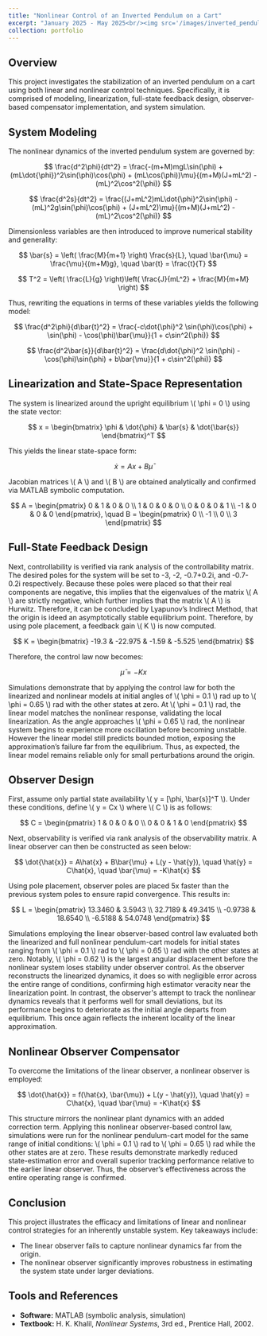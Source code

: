 ```yaml
---
title: "Nonlinear Control of an Inverted Pendulum on a Cart"
excerpt: "January 2025 - May 2025<br/><img src='/images/inverted_pendulum_nlonls_oc_0.62.gif' alt='inverted_pendulum' style='max-width:100%; height:auto; width:450px;'>"
collection: portfolio
---
```


## Overview

This project investigates the stabilization of an inverted pendulum on a cart using both linear and nonlinear control techniques. Specifically, it is comprised of modeling, linearization, full-state feedback design, observer-based compensator implementation, and system simulation.

## System Modeling

The nonlinear dynamics of the inverted pendulum system are governed by:

$$
\frac{d^2\phi}{dt^2} = \frac{-(m+M)mgL\sin(\phi) + (mL\dot{\phi})^2\sin(\phi)\cos(\phi) + (mL\cos(\phi))\mu}{(m+M)(J+mL^2) - (mL)^2\cos^2(\phi)}
$$

$$
\frac{d^2s}{dt^2} = \frac{(J+mL^2)mL\dot{\phi}^2\sin(\phi) - (mL)^2g\sin(\phi)\cos(\phi) + (J+mL^2)\mu}{(m+M)(J+mL^2) - (mL)^2\cos^2(\phi)}
$$

Dimensionless variables are then introduced to improve numerical stability and generality:

$$
\bar{s} = \left( \frac{M}{m+1} \right) \frac{s}{L}, \quad \bar{\mu} = \frac{\mu}{(m+M)g}, \quad \bar{t} = \frac{t}{T}
$$

$$
T^2 = \left( \frac{L}{g} \right)\left( \frac{J}{mL^2} + \frac{M}{m+M} \right)
$$

Thus, rewriting the equations in terms of these variables yields the following model:

$$
\frac{d^2\phi}{d\bar{t}^2} = \frac{-c\dot{\phi}^2 \sin(\phi)\cos(\phi) + \sin(\phi) - \cos(\phi)\bar{\mu}}{1 + c\sin^2(\phi)}
$$

$$
\frac{d^2\bar{s}}{d\bar{t}^2} = \frac{d\dot{\phi}^2 \sin(\phi) - \cos(\phi)\sin(\phi) + b\bar{\mu}}{1 + c\sin^2(\phi)}
$$

## Linearization and State-Space Representation

The system is linearized around the upright equilibrium \\( \phi = 0 \\) using the state vector:

$$
x = \begin{bmatrix} \phi & \dot{\phi} & \bar{s} & \dot{\bar{s}} \end{bmatrix}^T
$$

This yields the linear state-space form:

$$
\dot{x} = A x + B \bar{\mu}
$$

Jacobian matrices \\( A \\) and \\( B \\) are obtained analytically and confirmed via MATLAB symbolic computation.

$$
A = \begin{pmatrix}
0 & 1 & 0 & 0 \\
1 & 0 & 0 & 0 \\
0 & 0 & 0 & 1 \\
-1 & 0 & 0 & 0
\end{pmatrix}, \quad
B = \begin{pmatrix}
0 \\
-1 \\
0 \\
3
\end{pmatrix}
$$

## Full-State Feedback Design

Next, controllability is verified via rank analysis of the controllability matrix. The desired poles for the system will be set to -3, -2, -0.7+0.2i, and -0.7-0.2i respectively. Because these poles were placed so that their real components are negative, this implies that the eigenvalues of the matrix \\( A \\) are strictly negative, which further implies that the matrix \\( A \\) is Hurwitz. Therefore, it can be concluded by Lyapunov’s Indirect Method, that the origin is ideed an asymptotically stable equilibrium point. Therefore, by using pole placement, a feedback gain \\( K \\) is now computed.

$$
K = \begin{bmatrix} -19.3 & -22.975 & -1.59 & -5.525 \end{bmatrix}
$$

Therefore, the control law now becomes:

$$
\bar{\mu} = -Kx
$$

Simulations demonstrate that by applying the control law for both the linearized and nonlinear models at initial angles of \\( \phi = 0.1 \\) rad up to \\( \phi = 0.65 \\) rad with the other states at zero. At \\( \phi = 0.1 \\) rad, the linear model matches the nonlinear response, validating the local linearization. As the angle approaches \\( \phi = 0.65 \\) rad, the nonlinear system begins to experience more oscillation before becoming unstable. However the linear model still predicts bounded motion, exposing the approximation’s failure far from the equilibrium. Thus, as expected, the linear model remains reliable only for small perturbations around the origin.

## Observer Design

First, assume only partial state availability \\( y = [\phi, \bar{s}]^T \\). Under these conditions, define \\( y = Cx \\) where \\( C \\) is as follows:

$$
C = \begin{pmatrix}
1 & 0 & 0 & 0 \\
0 & 0 & 1 & 0
\end{pmatrix}
$$

Next, observability is verified via rank analysis of the observability matrix. A linear observer can then be constructed as seen below:

$$
\dot{\hat{x}} = A\hat{x} + B\bar{\mu} + L(y - \hat{y}), \quad \hat{y} = C\hat{x}, \quad \bar{\mu} = -K\hat{x}
$$

Using pole placement, observer poles are placed 5x faster than the previous system poles to ensure rapid convergence. This results in:

$$
L = \begin{pmatrix}
13.3460 & 3.5943 \\
32.7189 & 49.3415 \\
-0.9738 & 18.6540 \\
-6.5188 & 54.0748
\end{pmatrix}
$$

Simulations employing the linear observer-based control law evaluated both the linearized and full nonlinear pendulum-cart models for initial states ranging from \\( \phi = 0.1 \\) rad to \\( \phi = 0.65 \\) rad with the other states at zero. Notably, \\( \phi = 0.62 \\) is the largest angular displacement before the nonlinear system loses stability under observer control. As the observer reconstructs the linearized dynamics, it does so with negligible error across the entire range of conditions, confirming high estimator veracity near the linearization point. In contrast, the observer's attempt to track the nonlinear dynamics reveals that it performs well for small deviations, but its performance begins to deteriorate as the initial angle departs from equilibrium. This once again reflects the inherent locality of the linear approximation.

## Nonlinear Observer Compensator

To overcome the limitations of the linear observer, a nonlinear observer is employed:

$$
\dot{\hat{x}} = f(\hat{x}, \bar{\mu}) + L(y - \hat{y}), \quad \hat{y} = C\hat{x}, \quad \bar{\mu} = -K\hat{x}
$$


This structure mirrors the nonlinear plant dynamics with an added correction term. Applying this nonlinear observer-based control law, simulations were run for the nonlinear pendulum-cart model for the same range of initial conditions: \\( \phi = 0.1 \\) rad to \\( \phi = 0.65 \\) rad while the other states are at zero. These results demonstrate markedly reduced state-estimation error and overall superior tracking performance relative to the earlier linear observer. Thus, the observer’s effectiveness across the entire operating range is confirmed.

## Conclusion

This project illustrates the efficacy and limitations of linear and nonlinear control strategies for an inherently unstable system. Key takeaways include:

- The linear observer fails to capture nonlinear dynamics far from the origin.
- The nonlinear observer significantly improves robustness in estimating the system state under larger deviations.

## Tools and References

- **Software:** MATLAB (symbolic analysis, simulation)
- **Textbook:** H. K. Khalil, *Nonlinear Systems*, 3rd ed., Prentice Hall, 2002.
